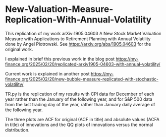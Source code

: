 # New-Valuation-Measure-Replication-With-Annual-Volatility
This replication of my work arXiv:1905.04603 A New Stock Market Valuation Measure with Applications to Retirement Planning with Annual Volatility done by Angel Piotrowski. See https://arxiv.org/abs/1905.04603 for the original work. 

I explained in brief this previous work in the blog post https://my-finance.org/2025/02/20/replicated-arxiv1905-04603-with-annual-volatility/

Current work is explained in another post https://my-finance.org/2025/02/20/new-bubble-measure-replicated-with-stochastic-volatility/

TR.py is the replication of my results with CPI data for December of each year rather than the January of the following year, and for S&P 500 data from the last trading day of the year, rather than January daily average of the following year.

The three plots are ACF for original (ACF in title) and absolute values (ACFA in title) of innovations and the QQ plots of innovations versus the normal distribution. 
